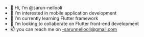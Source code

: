 - 👋 Hi, I’m @sarun-nellooli
- 👀 I’m interested in mobile application development
- 🌱 I’m currently learning Flutter framework
- 💞️ I’m looking to collaborate on Flutter front-end development
- 📫 you can reach me on -sarunnellooli@gmail.com

<!---
sarun-nellooli/sarun-nellooli is a ✨ special ✨ repository because its `README.md` (this file) appears on your GitHub profile.
You can click the Preview link to take a look at your changes.
--->
